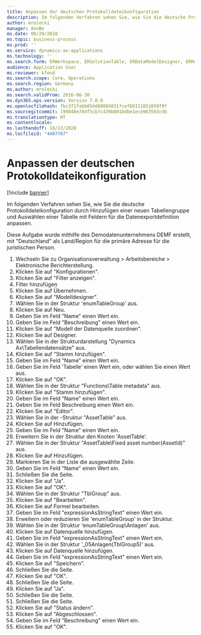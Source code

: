 ```yaml
---
title: Anpassen der deutschen Protokolldateikonfiguration
description: Im folgenden Verfahren sehen Sie, wie Sie die deutsche Protokolldateikonfiguration durch Hinzufügen einer neuen Tabellengruppe und Auswählen einer Tabelle mit Feldern für die Datenexportdefinition anpassen.
author: mrolecki
manager: AnnBe
ms.date: 08/29/2018
ms.topic: business-process
ms.prod: ''
ms.service: dynamics-ax-applications
ms.technology: ''
ms.search.form: ERWorkspace, ERSolutionTable, ERDataModelDesigner, ERModelMappingTable, ERModelMappingDesigner, ERTableNameLookup, ERModelGDPdUFunctionEditor,  ERExpressionDesignerFormula
audience: Application User
ms.reviewer: kfend
ms.search.scope: Core, Operations
ms.search.region: Germany
ms.author: mrolecki
ms.search.validFrom: 2016-06-30
ms.dyn365.ops.version: Version 7.0.0
ms.openlocfilehash: fbc371fabb85dd60004831fcef68111851050f9f
ms.sourcegitcommit: 199848e78df5cb7c439b001bdbe1ece963593cdb
ms.translationtype: HT
ms.contentlocale: 
ms.lasthandoff: 10/13/2020
ms.locfileid: "4407767"
---
```

# <a name="customize-german-audit-file-configuration"></a>Anpassen der deutschen Protokolldateikonfiguration

[!include [banner](../../includes/banner.md)]

Im folgenden Verfahren sehen Sie, wie Sie die deutsche Protokolldateikonfiguration durch Hinzufügen einer neuen Tabellengruppe und Auswählen einer Tabelle mit Feldern für die Datenexportdefinition anpassen. 

Diese Aufgabe wurde mithilfe des Demodatenunternehmens DEMF erstellt, mit "Deutschland" als Land/Region für die primäre Adresse für die juristischen Person.

1. Wechseln Sie zu Organisationsverwaltung > Arbeitsbereiche > Elektronische Berichterstellung.
2. Klicken Sie auf "Konfigurationen".
3. Klicken Sie auf "Filter anzeigen".
4. Filter hinzufügen
5. Klicken Sie auf Übernehmen.
6. Klicken Sie auf "Modelldesigner".
7. Wählen Sie in der Struktur 'enumTableGroup' aus.
8. Klicken Sie auf Neu.
9. Geben Sie im Feld "Name" einen Wert ein.
10. Geben Sie im Feld "Beschreibung" einen Wert ein.
11. Klicken Sie auf "Modell der Datenquelle zuordnen".
12. Klicken Sie auf Designer.
13. Wählen Sie in der Strukturdarstellung "Dynamics Ax\Tabellendatensätze" aus.
14. Klicken Sie auf "Stamm hinzufügen".
15. Geben Sie im Feld "Name" einen Wert ein.
16. Geben Sie im Feld 'Tabelle' einen Wert ein, oder wählen Sie einen Wert aus.
17. Klicken Sie auf "OK".
18. Wählen Sie in der Struktur "Functions\Table metadata" aus.
19. Klicken Sie auf "Stamm hinzufügen".
20. Geben Sie im Feld "Name" einen Wert ein.
21. Geben Sie im Feld Beschreibung einen Wert ein.
22. Klicken Sie auf "Editor".
23. Wählen Sie in der -Struktur "AssetTable" aus.
24. Klicken Sie auf Hinzufügen.
25. Geben Sie im Feld "Name" einen Wert ein.
26. Erweitern Sie in der Struktur den Knoten 'AssetTable'.
27. Wählen Sie in der Struktur "AssetTable\Fixed asset number(AssetId)" aus.
28. Klicken Sie auf Hinzufügen.
29. Markieren Sie in der Liste die ausgewählte Zeile.
30. Geben Sie im Feld "Name" einen Wert ein.
31. Schließen Sie die Seite.
32. Klicken Sie auf "Ja".
33. Klicken Sie auf "OK".
34. Wählen Sie in der Struktur "TblGroup" aus.
35. Klicken Sie auf "Bearbeiten".
36. Klicken Sie auf Formel bearbeiten.
37. Geben Sie im Feld "expressionAsStringText" einen Wert ein.
38. Erweitern oder reduzieren Sie 'enumTableGroup' in der Struktur.
39. Wählen Sie in der Struktur 'enumTableGroup\Anlagen' aus.
40. Klicken Sie auf Datenquelle hinzufügen.
41. Geben Sie im Feld "expressionAsStringText" einen Wert ein.
42. Wählen Sie in der Struktur '_05Anlagen(TblGroup5)' aus.
43. Klicken Sie auf Datenquelle hinzufügen.
44. Geben Sie im Feld "expressionAsStringText" einen Wert ein.
45. Klicken Sie auf "Speichern".
46. Schließen Sie die Seite.
47. Klicken Sie auf "OK".
48. Schließen Sie die Seite.
49. Klicken Sie auf "Ja".
50. Schließen Sie die Seite.
51. Schließen Sie die Seite.
52. Klicken Sie auf "Status ändern".
53. Klicken Sie auf "Abgeschlossen".
54. Geben Sie im Feld "Beschreibung" einen Wert ein.
55. Klicken Sie auf "OK".

